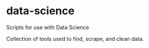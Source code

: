 # data-science
Scripts for use with Data Science 

Collection of tools used to find, scrape, and clean data.
